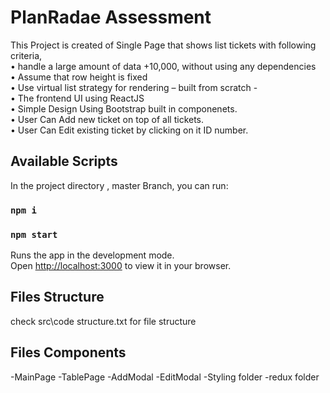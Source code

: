 # PlanRadae Assessment

This Project is created of Single Page that shows list tickets with following criteria, \
• handle a large amount of data +10,000, without using any dependencies \
• Assume that row height is fixed \
• Use virtual list strategy for rendering – built from scratch - \
• The frontend UI using ReactJS \
• Simple Design Using Bootstrap built in componenets. \
• User Can Add new ticket on top of all tickets. \
• User Can Edit existing ticket by clicking on it ID number.

## Available Scripts

In the project directory , master Branch, you can run:

### `npm i`

### `npm start`

Runs the app in the development mode.\
Open [http://localhost:3000](http://localhost:3000) to view it in your browser.

## Files Structure

check src\code structure.txt for file structure

## Files Components

-MainPage
-TablePage
-AddModal
-EditModal
-Styling folder
-redux folder
